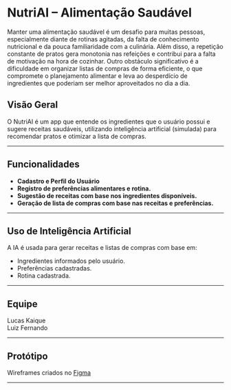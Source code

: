 # NutriAI – Alimentação Saudável 

Manter uma alimentação saudável é um desafio para muitas pessoas, especialmente diante de rotinas agitadas, da falta de conhecimento nutricional e da pouca familiaridade com a culinária. Além disso, a repetição constante de pratos gera monotonia nas refeições e contribui para a falta de motivação na hora de cozinhar. Outro obstáculo significativo é a dificuldade em organizar listas de compras de forma eficiente, o que compromete o planejamento alimentar e leva ao desperdício de ingredientes que poderiam ser melhor aproveitados no dia a dia.

## Visão Geral

O NutriAI é um app que entende os ingredientes que o usuário possui e sugere receitas saudáveis, utilizando inteligência artificial (simulada) para recomendar pratos e otimizar a lista de compras.

---

## Funcionalidades

- **Cadastro e Perfil do Usuário**
- **Registro de preferências alimentares e rotina.**
- **Sugestão de receitas com base nos ingredientes disponíveis.**
- **Geração de lista de compras com base nas receitas e preferências.**

---

##  Uso de Inteligência Artificial

A IA é usada para gerar receitas e listas de compras com base em:

- Ingredientes informados pelo usuário.
- Preferências cadastradas.
- Rotina cadastrada.

---

## Equipe

Lucas Kaique <br/>
Luiz Fernando

---

## Protótipo

Wireframes criados no [Figma](https://www.figma.com/design/f8nqwu6IXwNfCJqUTONhMS/Untitled?node-id=0-1&t=uZr3lOJHHzXq5PUX-1)

---


